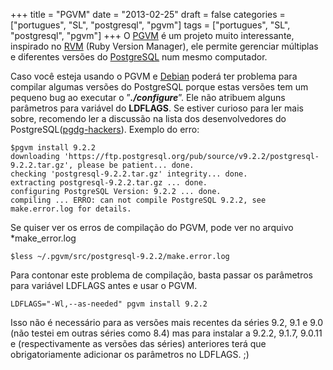 +++
title = "PGVM"
date = "2013-02-25"
draft = false
categories = ["portugues", "SL", "postgresql", "pgvm"]
tags = ["portugues", "SL", "postgresql", "pgvm"]
+++
O [PGVM](https://github.com/guedes/pgvm) é um projeto muito
interessante, inspirado no [RVM](https://www.rvm.io) (Ruby Version
Manager), ele permite gerenciar múltiplas e diferentes versões do
[PostgreSQL](https://www.postgresql.org) num mesmo computador.

Caso você esteja usando o PGVM e [Debian](https://www.debian.org) poderá
ter problema para compilar algumas versões do PostgreSQL porque estas
versões tem um pequeno bug ao executar o ”***./configure***”. Ele não
atribuem alguns parâmetros para variável do **LDFLAGS**. Se estiver
curioso para ler mais sobre, recomendo ler a discussão na lista dos
desenvolvedores do
PostgreSQL([pgdg-hackers](https://archives.postgresql.org/pgsql-hackers/2012-12/msg01058.php)).
Exemplo do erro:

```
$pgvm install 9.2.2
downloading 'https://ftp.postgresql.org/pub/source/v9.2.2/postgresql-9.2.2.tar.gz', please be patient... done.
checking 'postgresql-9.2.2.tar.gz' integrity... done.
extracting postgresql-9.2.2.tar.gz ... done.
configuring PostgreSQL Version: 9.2.2 ... done.
compiling ... ERRO: can not compile PostgreSQL 9.2.2, see make.error.log for details.
```

Se quiser ver os erros de compilação do PGVM, pode ver no arquivo
*make\_error.log

```
$less ~/.pgvm/src/postgresql-9.2.2/make.error.log
```

Para contonar este problema de compilação, basta passar os parâmetros
para variável LDFLAGS antes e usar o PGVM.

```
LDFLAGS="-Wl,--as-needed" pgvm install 9.2.2
```

Isso não é necessário para as versões mais recentes da séries 9.2, 9.1 e
9.0 (não testei em outras séries como 8.4) mas para instalar a 9.2.2,
9.1.7, 9.0.11 e (respectivamente as versões das séries) anteriores terá
que obrigatoriamente adicionar os parâmetros no LDFLAGS. ;)
